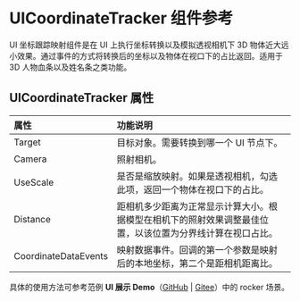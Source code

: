 # UICoordinateTracker 组件参考

UI 坐标跟踪映射组件是在 UI 上执行坐标转换以及模拟透视相机下 3D 物体近大远小效果。通过事件的方式将转换后的坐标以及物体在视口下的占比返回。适用于 3D 人物血条以及姓名条之类功能。

## UICoordinateTracker 属性

| 属性                 | 功能说明             |
| :--------------      | :----------        |
| Target               | 目标对象。需要转换到哪一个 UI 节点下。 |
| Camera               | 照射相机。 |
| UseScale               | 是否是缩放映射。如果是透视相机，勾选此项，返回一个物体在视口下的占比。 |
| Distance               | 距相机多少距离为正常显示计算大小。根据模型在相机下的照射效果调整最佳位置，以该位置为分界线计算在视口占比。 |
| CoordinateDataEvents    | 映射数据事件。回调的第一个参数是映射后的本地坐标，第二个是距相机距离比。 |

具体的使用方法可参考范例 **UI 展示 Demo**（[GitHub](https://github.com/cocos/cocos-example-ui/) | [Gitee](https://gitee.com/mirrors_cocos-creator/demo-ui/)）中的 rocker 场景。
